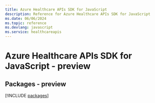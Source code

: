 ```yaml
---
title: Azure Healthcare APIs SDK for JavaScript
description: Reference for Azure Healthcare APIs SDK for JavaScript
ms.date: 06/06/2024
ms.topic: reference
ms.devlang: javascript
ms.service: healthcareapis
---
```

# Azure Healthcare APIs SDK for JavaScript - preview
## Packages - preview
[!INCLUDE [packages](healthcare-apis-index.md)]